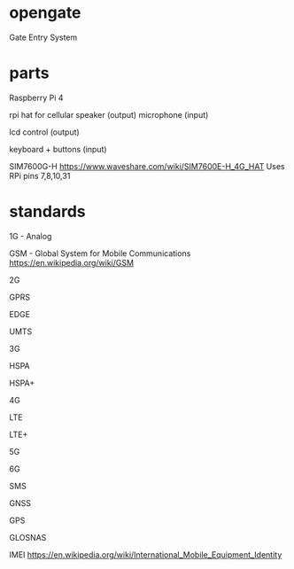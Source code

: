 # opengate
Gate Entry System

# parts

Raspberry Pi 4

rpi hat for cellular
speaker (output)
microphone (input)

lcd control (output)

keyboard + buttons (input)

SIM7600G-H
https://www.waveshare.com/wiki/SIM7600E-H_4G_HAT
Uses RPi pins 7,8,10,31

# standards

1G - Analog

GSM - Global System for Mobile Communications
https://en.wikipedia.org/wiki/GSM

2G

GPRS

EDGE

UMTS

3G

HSPA

HSPA+

4G

LTE

LTE+

5G

6G

SMS

GNSS

GPS

GLOSNAS

IMEI
https://en.wikipedia.org/wiki/International_Mobile_Equipment_Identity

